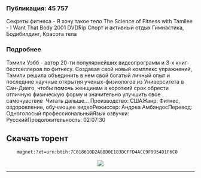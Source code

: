 ﻿
###  Публикация: 45 757

Секреты фитнеса - Я хочу такое тело   The Science of Fitness with Tamilee - I Want That Body  2001  DVDRip
Спорт и активный отдых
Гимнастика, Бодибилдинг, Красота тела

###  Подробнее

Тэмили Уэбб - автор 20-ти популярнейших видеопрограмм и 3-х книг-бестселлеров по фитнесу. Создавая свой новый комплекс упражнений, Тэмили решила объединить в нем свой богатый личный опыт и последние научные открытия ученых-физиологов из Университета в Сан-Диего, чтобы помочь женщинам в короткий срок обрести отличную физическую форму и значительно улучшить свое самочувствие     Читать дальше...    Производство: СШАЖанр: Фитнес, оздоровление, обучающее видеоРежиссер: Андреа АмбандосПеревод: Одноголосый профессиональныйЯзык озвучки: РусскийПродолжительность: 02:07:30

## Скачать торент
```bash
    magnet:?xt=urn:btih:7C018610D2A8BD0E183DCFFD4ACC9F9954D1F6C0
```

<div id="header" align="center">
  <img src="https://i.ibb.co/7zdhxnw/image.jpg" />
</div>

---------------------------------------------------------------------------------------------------------------

